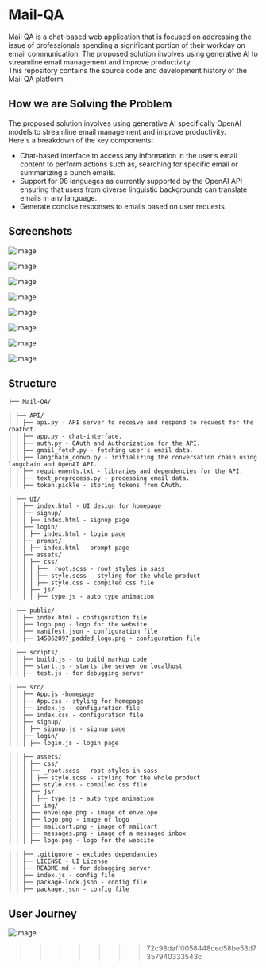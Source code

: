 
# Mail-QA
Mail QA is a chat-based web application that is focused on addressing the issue of professionals spending a significant portion of their workday on email communication. 
The proposed solution involves using generative AI to streamline email management and improve productivity.<br>
This repository contains the source code and development history of the Mail QA platform.

## How we are Solving the Problem
The proposed solution involves using generative AI specifically OpenAI models to streamline email management
and improve productivity.<br>
Here's a breakdown of the key components:
- Chat-based interface to access any information in the user’s email content to perform actions such as, searching for specific email or summarizing a bunch emails.
- Support for 98 languages as currently supported by the OpenAI API ensuring that users from diverse linguistic backgrounds can translate emails in any language.
- Generate concise responses to emails based on user requests.

## Screenshots
![image](https://github.com/KevKibe/Mail-QA/assets/86055894/1b1fa4d2-4eff-4fdc-9568-0f583d1bf22b)

![image](https://github.com/KevKibe/Mail-QA/assets/86055894/34ec481e-e552-4f7b-9181-a3a837ca2358)

![image](https://github.com/KevKibe/Mail-QA/assets/86055894/9a4e6f62-a7d9-4ea2-a22d-f13d9ba55857)

![image](https://github.com/KevKibe/Mail-QA/assets/86055894/e1f9c62e-9de6-4c5b-989d-5581ed0e5537)


![image](https://github.com/KevKibe/Mail-QA/assets/86055894/43453072-e632-49c9-89ab-a9e3fbe0e7e2)

![image](https://github.com/KevKibe/Mail-QA/assets/86055894/0a85408f-6740-4f96-89b8-93be2bb90265)

![image](https://github.com/KevKibe/Mail-QA/assets/86055894/122c7a67-72b0-4269-ab18-480041751c8a)

![image](https://github.com/KevKibe/Mail-QA/assets/86055894/cee5ac9d-480e-4e27-b3ee-18100a0916aa)


## Structure
```
├── Mail-QA/

│ ├── API/
│ │ ├── api.py - API server to receive and respond to request for the chatbot.
│ │ ├── app.py - chat-interface.
│ │ ├── auth.py - OAuth and Authorization for the API.
│ │ ├── gmail_fetch.py - fetching user's email data.
│ │ ├── langchain_convo.py - initializing the conversation chain using langchain and OpenAI API.
│ │ ├── requirements.txt - libraries and dependencies for the API.
│ │ ├── text_preprocess.py - processing email data.
│ │ ├── token.pickle - storing tokens from OAuth.

│ ├── UI/
│ │ ├── index.html - UI design for homepage
│ │ ├── signup/
| │ │ ├── index.html - signup page
│ │ ├── login/
| │ │ ├── index.html - login page
│ │ ├── prompt/
| │ │ ├── index.html - prompt page
│ │ ├── assets/
| │ │ ├── css/
| | │ │ ├── _root.scss - root styles in sass
| | │ │ ├── style.scss - styling for the whole product
| | │ │ ├── style.css - compiled css file
| │ │ ├── js/
|   │ │ ├── type.js - auto type animation

│ ├── public/
│ │ ├── index.html - configuration file
│ │ ├── logo.png - logo for the website
│ │ ├── manifest.json - configuration file
│ │ ├── 145862897_padded_logo.png - configuration file

│ ├── scripts/
│ │ ├── build.js - to build markup code
│ │ ├── start.js - starts the server on localhost
│ │ ├── test.js - for debugging server

│ ├── src/
│ │ ├── App.js -homepage
│ │ ├── App.css - styling for homepage
│ │ ├── index.js - configuration file
│ │ ├── index.css - configuration file
│ │ ├── signup/
| │ │ ├── signup.js - signup page
│ │ ├── login/
| │ │ ├── login.js - login page

│ │ ├── assets/
| │ │ ├── css/
| │ │ ├── _root.scss - root styles in sass
| | │ │ ├── style.scss - styling for the whole product
| │ │ ├── style.css - compiled css file
| │ │ ├── js/
| | │ │ ├── type.js - auto type animation
| │ │ ├── img/
| │ │ ├── envelope.png - image of envelope
| │ │ ├── logo.png - image of logo
| │ │ ├── mailcart.png - image of mailcart
| │ │ ├── messages.png - image of a messaged inbox
| │ │ ├── logo.png - logo for the website

│ │ ├── .gitignore - excludes dependancies
│ │ ├── LICENSE - UI License
│ │ ├── README.md - for debugging server
│ │ ├── index.js - config file
│ │ ├── package-lock.json - config file
│ │ ├── package.json - config file
```
## User Journey
![image](https://github.com/KevKibe/Mail-QA/assets/86055894/dc39adba-d6b2-4885-b26b-a5a16f66aaf8)

>>>>>>> 72c98daff0058448ced58be53d7357940333543c
